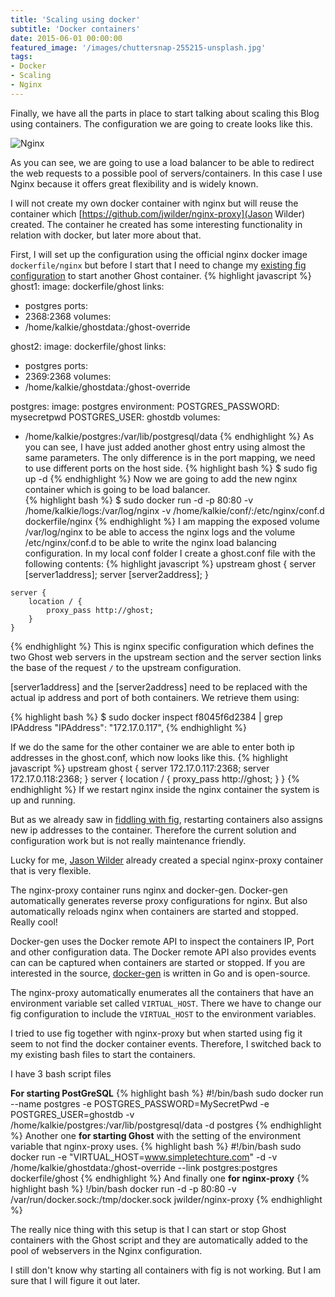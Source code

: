 ```yaml
---
title: 'Scaling using docker'
subtitle: 'Docker containers'
date: 2015-06-01 00:00:00
featured_image: '/images/chuttersnap-255215-unsplash.jpg'
tags:
- Docker
- Scaling
- Nginx
---
```


Finally, we have all the parts in place to start talking about scaling this Blog using containers. The configuration we are going to create looks like this.

![Nginx](../../../images/DockerScalingWithNGinx.png)

As you can see, we are going to use a load balancer to be able to redirect the web requests to a possible pool of servers/containers. In this case I use Nginx because it offers great flexibility and is widely known.

I will not create my own docker container with nginx but will reuse the container which [https://github.com/jwilder/nginx-proxy](Jason Wilder) created. The container he created has some interesting functionality in relation with docker, but later more about that.

First, I will set up the configuration using the official nginx docker image ```dockerfile/nginx``` but before I start that I need to change my [existing fig configuration](http://www.simpletechture.com/fiddling-with-fig/) to start another Ghost container. 
{% highlight javascript %}
ghost1:
  image: dockerfile/ghost
  links:
   - postgres
  ports:
   - 2368:2368
  volumes:
   - /home/kalkie/ghostdata:/ghost-override

ghost2:
  image: dockerfile/ghost
  links:
   - postgres
  ports:
   - 2369:2368
  volumes:
   - /home/kalkie/ghostdata:/ghost-override

postgres:
  image: postgres
  environment:
    POSTGRES_PASSWORD: mysecretpwd
    POSTGRES_USER: ghostdb
  volumes:
   - /home/kalkie/postgres:/var/lib/postgresql/data
{% endhighlight %}
As you can see, I have just added another ghost entry using almost the same parameters. The only difference is in the port mapping, we need to use different ports on the host side.
{% highlight bash %}
$ sudo fig up -d
{% endhighlight %}
Now we are going to add the new nginx container which is going to be load balancer.  
{% highlight bash %}
$ sudo docker run -d -p 80:80 -v /home/kalkie/logs:/var/log/nginx 
  -v /home/kalkie/conf/:/etc/nginx/conf.d dockerfile/nginx
{% endhighlight %}
I am mapping the exposed volume /var/log/nginx to be able to access the nginx logs and the volume /etc/nginx/conf.d to be able to write the nginx load balancing configuration.
In my local conf folder I create a ghost.conf file with the following contents:
{% highlight javascript %}
    upstream ghost {
        server [server1address];
        server [server2address];
    }

    server {
        location / {
            proxy_pass http://ghost;
        }
    }
{% endhighlight %}
This is nginx specific configuration which defines the two Ghost web servers in the upstream section and the server section links the base of the request ```/``` to the upstream configuration.

[server1address] and the [server2address] need to be replaced with the actual ip address and port of both containers. We retrieve them using:

{% highlight bash %}
$ sudo docker inspect f8045f6d2384 | grep IPAddress
        "IPAddress": "172.17.0.117",
{% endhighlight %}

If we do the same for the other container we are able to enter both ip addresses in the ghost.conf, which now looks like this.
{% highlight javascript %}
    upstream ghost {
        server 172.17.0.117:2368;
        server 172.17.0.118:2368;
    }
    server {
        location / {
            proxy_pass http://ghost;
        }
    }
{% endhighlight %}
If we restart nginx inside the nginx container the system is up and running.

But as we already saw in [fiddling with fig](http://www.simpletechture.com/fiddling-with-fig/), restarting containers also assigns new ip addresses to the container. Therefore the current solution and configuration work but is not really maintenance friendly.

Lucky for me, [Jason Wilder](https://github.com/jwilder/nginx-proxy) already created a special nginx-proxy container that is very flexible. 

The nginx-proxy container runs nginx and docker-gen. Docker-gen automatically generates reverse proxy configurations for nginx. But also automatically reloads nginx when containers are started and stopped. Really cool!

Docker-gen uses the Docker remote API to inspect the containers IP, Port and other configuration data. The Docker remote API also provides events can can be captured when containers are started or stopped. If you are interested in the source, [docker-gen](https://github.com/jwilder/docker-gen) is written in Go and is open-source.

The nginx-proxy automatically enumerates all the containers that have an environment variable set called ```VIRTUAL_HOST```. There we have to change our fig configuration to include the ```VIRTUAL_HOST``` to the environment variables.

I tried to use fig together with nginx-proxy but when started using fig it seem to not find the docker container events. Therefore, I switched back to my existing bash files to start the containers. 

I have 3 bash script files

**For starting PostGreSQL**
{% highlight bash %}
#!/bin/bash
sudo docker run --name postgres -e POSTGRES_PASSWORD=MySecretPwd -e POSTGRES_USER=ghostdb 
   -v /home/kalkie/postgres:/var/lib/postgresql/data -d postgres
{% endhighlight %}
Another one **for starting Ghost** with the setting of the environment variable that nginx-proxy uses.
{% highlight bash %}
#!/bin/bash
sudo docker run -e "VIRTUAL_HOST=www.simpletechture.com" -d 
   -v /home/kalkie/ghostdata:/ghost-override --link postgres:postgres dockerfile/ghost
{% endhighlight %}
And finally one **for nginx-proxy**
{% highlight bash %}
!/bin/bash
docker run -d -p 80:80 -v /var/run/docker.sock:/tmp/docker.sock jwilder/nginx-proxy
{% endhighlight %}

The really nice thing with this setup is that I can start or stop Ghost containers with the Ghost script and they are automatically added to the pool of webservers in the Nginx configuration.

I still don't know why starting all containers with fig is not working. But I am sure that I will figure it out later.